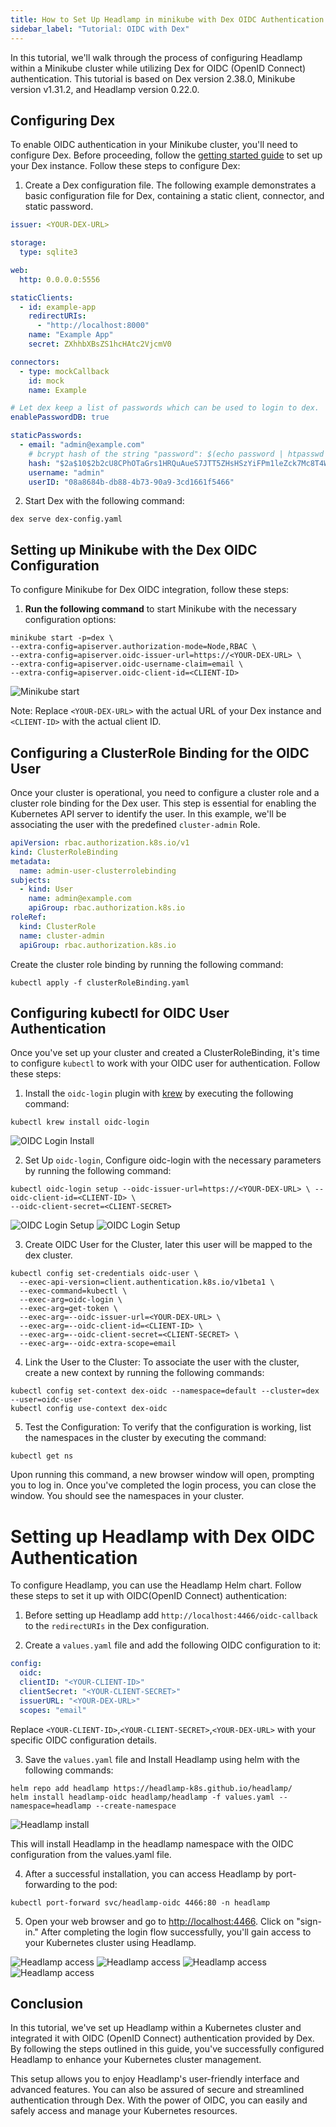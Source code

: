 ```yaml
---
title: How to Set Up Headlamp in minikube with Dex OIDC Authentication
sidebar_label: "Tutorial: OIDC with Dex"
---
```


In this tutorial, we'll walk through the process of configuring Headlamp within a Minikube cluster while utilizing Dex for OIDC (OpenID Connect) authentication. This tutorial is based on Dex version 2.38.0, Minikube version v1.31.2, and Headlamp version 0.22.0.

## Configuring Dex

To enable OIDC authentication in your Minikube cluster, you'll need to configure Dex. Before proceeding, follow the [getting started guide](https://dexidp.io/docs/getting-started/) to set up your Dex instance. Follow these steps to configure Dex:

1. Create a Dex configuration file. The following example demonstrates a basic configuration file for Dex, containing a
   static client, connector, and static password.

```yaml title="dex-config.yaml"
issuer: <YOUR-DEX-URL>

storage:
  type: sqlite3

web:
  http: 0.0.0.0:5556

staticClients:
  - id: example-app
    redirectURIs:
      - "http://localhost:8000"
    name: "Example App"
    secret: ZXhhbXBsZS1hcHAtc2VjcmV0

connectors:
  - type: mockCallback
    id: mock
    name: Example

# Let dex keep a list of passwords which can be used to login to dex.
enablePasswordDB: true

staticPasswords:
  - email: "admin@example.com"
    # bcrypt hash of the string "password": $(echo password | htpasswd -BinC 10 admin | cut -d: -f2)
    hash: "$2a$10$2b2cU8CPhOTaGrs1HRQuAueS7JTT5ZHsHSzYiFPm1leZck7Mc8T4W"
    username: "admin"
    userID: "08a8684b-db88-4b73-90a9-3cd1661f5466"
```

2. Start Dex with the following command:

```shell
dex serve dex-config.yaml
```

## Setting up Minikube with the Dex OIDC Configuration

To configure Minikube for Dex OIDC integration, follow these steps:

1. **Run the following command** to start Minikube with the necessary configuration options:

```shell
minikube start -p=dex \
--extra-config=apiserver.authorization-mode=Node,RBAC \
--extra-config=apiserver.oidc-issuer-url=https://<YOUR-DEX-URL> \
--extra-config=apiserver.oidc-username-claim=email \
--extra-config=apiserver.oidc-client-id=<CLIENT-ID>
```

![Minikube start](./minikube-start.jpg)

Note:
Replace `<YOUR-DEX-URL>` with the actual URL of your Dex instance and `<CLIENT-ID>` with the actual client ID.

## Configuring a ClusterRole Binding for the OIDC User

Once your cluster is operational, you need to configure a cluster role and a cluster role binding for the Dex user. This step is essential for enabling the Kubernetes API server to identify the user. In this example, we'll be associating the user with the predefined `cluster-admin` Role.

```yaml title="clusterRoleBinding.yaml"
apiVersion: rbac.authorization.k8s.io/v1
kind: ClusterRoleBinding
metadata:
  name: admin-user-clusterrolebinding
subjects:
  - kind: User
    name: admin@example.com
    apiGroup: rbac.authorization.k8s.io
roleRef:
  kind: ClusterRole
  name: cluster-admin
  apiGroup: rbac.authorization.k8s.io
```

Create the cluster role binding by running the following command:

```shell
kubectl apply -f clusterRoleBinding.yaml
```

## Configuring kubectl for OIDC User Authentication

Once you've set up your cluster and created a ClusterRoleBinding, it's time to configure `kubectl` to work with your OIDC user for authentication. Follow these steps:

1. Install the `oidc-login` plugin with [krew](https://krew.sigs.k8s.io/docs/user-guide/quickstart/) by executing the following command:

```shell
kubectl krew install oidc-login
```

![OIDC Login Install](./oidc-login-install.jpg)

2. Set Up `oidc-login`, Configure oidc-login with the necessary parameters by running the following command:

```shell
kubectl oidc-login setup --oidc-issuer-url=https://<YOUR-DEX-URL> \ --oidc-client-id=<CLIENT-ID> \
--oidc-client-secret=<CLIENT-SECRET>
```

![OIDC Login Setup](./oidc-login-setup1.jpg)
![OIDC Login Setup](./oidc-login-setup2.jpg)

3. Create OIDC User for the Cluster, later this user will be mapped to the dex cluster.

```shell
kubectl config set-credentials oidc-user \
  --exec-api-version=client.authentication.k8s.io/v1beta1 \
  --exec-command=kubectl \
  --exec-arg=oidc-login \
  --exec-arg=get-token \
  --exec-arg=--oidc-issuer-url=<YOUR-DEX-URL> \
  --exec-arg=--oidc-client-id=<CLIENT-ID> \
  --exec-arg=--oidc-client-secret=<CLIENT-SECRET> \
  --exec-arg=--oidc-extra-scope=email
```

4. Link the User to the Cluster: To associate the user with the cluster, create a new context by running the following commands:

```shell
kubectl config set-context dex-oidc --namespace=default --cluster=dex --user=oidc-user
kubectl config use-context dex-oidc
```

5. Test the Configuration: To verify that the configuration is working, list the namespaces in the cluster by executing the command:

```shell
kubectl get ns
```

Upon running this command, a new browser window will open, prompting you to log in. Once you've completed the login process, you can close the window. You should see the namespaces in your cluster.

# Setting up Headlamp with Dex OIDC Authentication

To configure Headlamp, you can use the Headlamp Helm chart. Follow these steps to set it up with OIDC(OpenID Connect) authentication:

1. Before setting up Headlamp add `http://localhost:4466/oidc-callback` to the `redirectURIs`
   in the Dex configuration.

2. Create a `values.yaml` file and add the following OIDC configuration to it:

```yaml title="values.yaml"
config:
  oidc:
  clientID: "<YOUR-CLIENT-ID>"
  clientSecret: "<YOUR-CLIENT-SECRET>"
  issuerURL: "<YOUR-DEX-URL>"
  scopes: "email"
```

Replace `<YOUR-CLIENT-ID>`,`<YOUR-CLIENT-SECRET>`,`<YOUR-DEX-URL>` with your specific OIDC configuration details.

3. Save the `values.yaml` file and Install Headlamp using helm with the following commands:

```shell
helm repo add headlamp https://headlamp-k8s.github.io/headlamp/
helm install headlamp-oidc headlamp/headlamp -f values.yaml --namespace=headlamp --create-namespace
```

![Headlamp install](./headlamp-install.jpg)

This will install Headlamp in the headlamp namespace with the OIDC configuration from the values.yaml file.

4. After a successful installation, you can access Headlamp by port-forwarding to the pod:

```shell
kubectl port-forward svc/headlamp-oidc 4466:80 -n headlamp
```

5. Open your web browser and go to <http://localhost:4466>. Click on "sign-in." After completing the login flow successfully, you'll gain access to your Kubernetes cluster using Headlamp.

![Headlamp access](./headlamp-access1.jpg)
![Headlamp access](./headlamp-access2.jpg)
![Headlamp access](./headlamp-access3.jpg)
![Headlamp access](./headlamp-access4.jpg)

## Conclusion

In this tutorial, we've set up Headlamp within a Kubernetes cluster and integrated it with OIDC (OpenID Connect) authentication provided by Dex. By following the steps outlined in this guide, you've successfully configured Headlamp to enhance your Kubernetes cluster management.

This setup allows you to enjoy Headlamp's user-friendly interface and advanced features. You can also be assured of secure and streamlined authentication through Dex. With the power of OIDC, you can easily and safely access and manage your Kubernetes resources.
